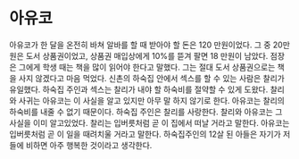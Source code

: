 # 아유코

아유코가 한 달을 온전히 바쳐 알바를 할 때 받아야 할 돈은 120 만원이었다. 그 중 20만원은 도서 상품권이었고, 상품권 매입상에게 10%를 뜯겨 팔면 18 만원이 남았다. 점장은 그에게 학생 때는 책을 많이 읽어야 한다고 말했다. 그는 절대 도서 상품권으로는 책을 사지 않겠다고 마음 먹었다. 신촌의 하숙집 안에서 섹스를 할 수 있는 사람은 찰리가 유일했다. 하숙집 주인과 섹스는 찰리가 내야 할 하숙비를 절약할 수 있게 도왔다. 찰리와 사귀는 아유코는 이 사실을 알고 있지만 아무 말 하지 않기로 한다. 아유코는 찰리의 하숙비를 내줄 수 없기 때문이다. 하숙집 주인은 찰리를 사랑한다. 찰리와 아유코는 그 사실을 이미 알고있었다. 찰리는 입버릇처럼 곧 이 집에서 떠날 거라고 말한다. 아유코는 입버릇처럼 곧 이 일을 때려치울 거라고 말한다. 하숙집주인의 12살 된 아들은 자기가 저들에 비하면 아주 행복한 것이라고 생각한다.
